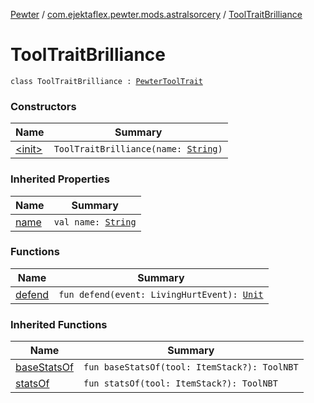 [Pewter](../../index.md) / [com.ejektaflex.pewter.mods.astralsorcery](../index.md) / [ToolTraitBrilliance](./index.md)

# ToolTraitBrilliance

`class ToolTraitBrilliance : `[`PewterToolTrait`](../../com.ejektaflex.pewter.api.core.traits/-pewter-tool-trait/index.md)

### Constructors

| Name | Summary |
|---|---|
| [&lt;init&gt;](-init-.md) | `ToolTraitBrilliance(name: `[`String`](https://kotlinlang.org/api/latest/jvm/stdlib/kotlin/-string/index.html)`)` |

### Inherited Properties

| Name | Summary |
|---|---|
| [name](../../com.ejektaflex.pewter.api.core.traits/-pewter-tool-trait/name.md) | `val name: `[`String`](https://kotlinlang.org/api/latest/jvm/stdlib/kotlin/-string/index.html) |

### Functions

| Name | Summary |
|---|---|
| [defend](defend.md) | `fun defend(event: LivingHurtEvent): `[`Unit`](https://kotlinlang.org/api/latest/jvm/stdlib/kotlin/-unit/index.html) |

### Inherited Functions

| Name | Summary |
|---|---|
| [baseStatsOf](../../com.ejektaflex.pewter.api.core.traits/-pewter-tool-trait/base-stats-of.md) | `fun baseStatsOf(tool: ItemStack?): ToolNBT` |
| [statsOf](../../com.ejektaflex.pewter.api.core.traits/-pewter-tool-trait/stats-of.md) | `fun statsOf(tool: ItemStack?): ToolNBT` |
